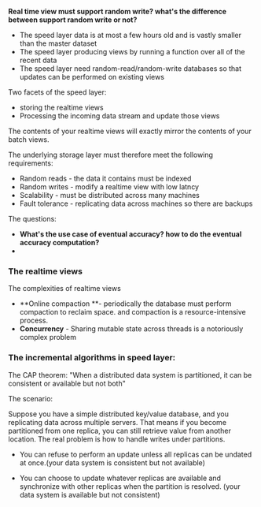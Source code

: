 **Real time view must support random write? what's the difference between support random write or not?**

* The speed layer data is at most a few hours old and is vastly smaller than the master dataset
* The speed layer producing views by running a function over all of the recent data
* The speed layer need random-read/random-write databases so that updates can be performed on existing views

Two facets of the speed layer:

* storing the realtime views
* Processing the incoming data stream and update those views



The contents of your realtime views will exactly mirror the contents of your batch views.



The underlying storage layer must therefore meet the following requirements:

* Random reads - the data it contains must be indexed
* Random writes - modify a realtime view with low latncy
* Scalability - must be distributed across many machines
* Fault tolerance - replicating data across machines so there are backups

The questions:

* **What's the use case of eventual accuracy? how to do the eventual accuracy computation?**
* 
### The realtime views

The complexities of realtime views

* **Online compaction **- periodically the database must perform compaction to reclaim space. and compaction is a resource-intensive process.
* **Concurrency** - Sharing mutable state across threads is a notoriously complex problem



### The incremental algorithms in speed layer:

The CAP theorem: "When a distributed data system is partitioned, it can be consistent or available but not both"

The scenario:

Suppose you have a simple distributed key/value database, and you replicating data across multiple servers. That means if you become partitioned from one replica, you can still retrieve value from another location. The real problem is how to handle writes under partitions.

* You can refuse to perform an update unless all replicas can be undated at once.\(your data system is consistent but not available\)

* You can choose to update whatever replicas are available and synchronize with other replicas when the partition is resolved. \(your data system is available but not consistent\)





